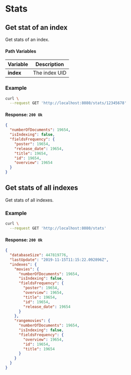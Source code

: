 # Stats

## Get stat of an index

<RouteHighlighter method="GET" route="/stats/:uid"/>

Get stats of an index.


#### Path Variables

| Variable          | Description           |
|-------------------|-----------------------|
| **index**         | The index UID |

### Example

```bash
curl \
  --request GET 'http://localhost:8080/stats/12345678'
```

#### Response: `200 Ok`

```json
{
  "numberOfDocuments": 19654,
  "isIndexing": false,
  "fieldsFrequency": {
    "poster": 19654,
    "release_date": 19654,
    "title": 19654,
    "id": 19654,
    "overview": 19654
  }
}
```



## Get stats of all indexes

<RouteHighlighter method="GET" route="/stats"/>

Get stats of all indexes.



### Example

```bash
curl \
  --request GET 'http://localhost:8080/stats'
```

#### Response: `200 Ok`

```json
{
  "databaseSize": 447819776,
  "lastUpdate": "2019-11-15T11:15:22.092896Z",
  "indexes": {
    "movies": {
      "numberOfDocuments": 19654,
      "isIndexing": false,
      "fieldsFrequency": {
        "poster": 19654,
        "overview": 19654,
        "title": 19654,
        "id": 19654,
        "release_date": 19654
      }
    },
    "rangemovies": {
      "numberOfDocuments": 19654,
      "isIndexing": false,
      "fieldsFrequency": {
        "overview": 19654,
        "id": 19654,
        "title": 19654
      }
    }
  }
}
```
